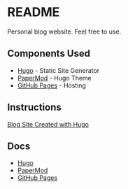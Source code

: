 # README
Personal blog website. Feel free to use.

## Components Used
- [Hugo](https://gohugo.io) - Static Site Generator
- [PaperMod](https://adityatelange.github.io/hugo-PaperMod/) - Hugo Theme
- [GitHub Pages](https://pages.github.com) - Hosting

## Instructions
[Blog Site Created with Hugo ](https://blog.raymonhardy.com/posts/blog_site_created/)

## Docs
- [Hugo](https://gohugo.io/documentation/)
- [PaperMod](https://github.com/adityatelange/hugo-PaperMod/wiki/)
- [GitHub Pages](https://docs.github.com/en/pages)